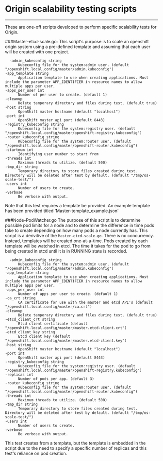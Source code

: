 # Origin scalability testing scripts
-----
These are one-off scripts developed to perform specific scalability tests for Origin.

###Master-etcd-scale.go:
  This script's purpose is to scale an openshift origin system using a pre-defined template and assuming that each user will be created with one project.
  ```
    -admin_kubeconfig string
    	Kubeconfig file for the system:admin user. (default "/openshift.local.config/master/admin.kubeconfig")
  -app_template string
    	Application template to use when creating applications. Must include the parameter APP_IDENTIFIER in resource names to allow multiple apps per user.
  -apps_per_user int
    	Number of per user to create. (default 1)
  -cleanup
    	Delete temporary directory and files during test. (default true)
  -host string
    	OpenShift master hostname (default "localhost")
  -port int
    	OpenShift master api port (default 8443)
  -registry_kubeconfig string
    	Kubeconfig file for the system:registry user. (default "/openshift.local.config/master/openshift-registry.kubeconfig")
  -router_kubeconfig string
    	Kubeconfig file for the system:router user. (default "/openshift.local.config/master/openshift-router.kubeconfig")
  -startnum int
    	Identifying user number to start from
  -threads int
    	Maximum threads to utilize. (default 500)
  -tmp_dir string
    	Temporary directory to store files created during test. Directory will be deleted after test by default. (default "/tmp/os-scale-test/")
  -users int
    	Number of users to create.
  -verbose
    	Be verbose with output.
```

Note that this test requires a template be provided. An example template has been provided titled 'Master-template_example.json'


###Node-PodWatcher.go
  The purpose of this script is to determine possible pod limits for a node and to determine the difference in time pods take to create depending on how many pods a node currently has. This script is a derivitive of the `Master-etcd-scale.go`. There is no concurrency. Instead, templates will be created one-at-a-time. Pods created by each template will be watched in etcd. The time it takes for the pod to go from being created in etcd until it is in RUNNING state is recorded. 
  ```
    -admin_kubeconfig string
    	Kubeconfig file for the system:admin user. (default "/openshift.local.config/master/admin.kubeconfig")
  -app_template string
    	Application template to use when creating applications. Must include the parameter APP_IDENTIFIER in resource names to allow multiple apps per user.
  -apps_per_user int
    	Number of apps per user to create. (default 1)
  -ca_crt string
    	CA certificate for use with the master and etcd API's (default "/openshift.local.config/master/ca.crt")
  -cleanup
    	Delete temporary directory and files during test. (default true)
  -etcd_client_crt string
    	Etcd client certificate (default "/openshift.local.config/master/master.etcd-client.crt")
  -etcd_client_key string
    	Etcd client key (default "/openshift.local.config/master/master.etcd-client.key")
  -host string
    	OpenShift master hostname (default "localhost")
  -port int
    	OpenShift master api port (default 8443)
  -registry_kubeconfig string
    	Kubeconfig file for the system:registry user. (default "/openshift.local.config/master/openshift-registry.kubeconfig")
  -replicas int
    	Number of pods per app. (default 3)
  -router_kubeconfig string
    	Kubeconfig file for the system:router user. (default "/openshift.local.config/master/openshift-router.kubeconfig")
  -threads int
    	Maximum threads to utilize. (default 500)
  -tmp_dir string
    	Temporary directory to store files created during test. Directory will be deleted after test by default. (default "/tmp/os-scale-test/")
  -users int
    	Number of users to create.
  -verbose
    	Be verbose with output.
  ```

This test creates from a template, but the template is embedded in the script due to the need to specify a specific number of replicas and this test's reliance on pod creation.

